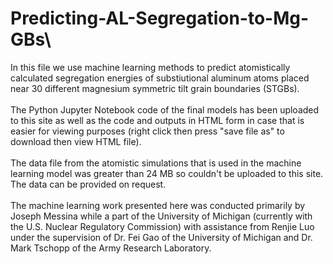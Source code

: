 # Predicting-AL-Segregation-to-Mg-GBs\
In this file we use machine learning methods to predict atomistically calculated segregation energies of substiutional aluminum atoms placed near 30 different magnesium symmetric tilt grain boundaries (STGBs). <br><br>
The Python Jupyter Notebook code of the final models has been uploaded to this site as well as the code and outputs in HTML form in case that is easier for viewing purposes (right click then press "save file as" to download then view HTML file). <br><br>
The data file from the atomistic simulations that is used in the machine learning model was greater than 24 MB so couldn't be uploaded to this site.
The data can be provided on request. <br><br>
The machine learning work presented here was conducted primarily by Joseph Messina while a part of the University of Michigan (currently with the U.S. Nuclear Regulatory Commission) with assistance from Renjie Luo under the supervision of Dr. Fei Gao of the University of Michigan and Dr. Mark Tschopp of the Army Research Laboratory.

